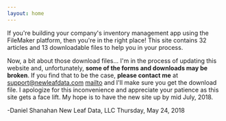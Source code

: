 ```yaml
---
layout: home
---
```

If you're building your company's inventory management app using the FileMaker platform, then you're in the right place!  This site contains 32 articles and 13 downloadable files to help you in your process.

Now, a bit about those download files... I'm in the process of updating this website and, unfortunately, **some of the forms and downloads may be broken**.  If you find that to be the case, **please contact me** at <support@newleafdata.com> [mailto](mailto:support@newleafdata.com) and I'll make sure you get the download file.  I apologize for this inconvenience and appreciate your patience as this site gets a face lift.  My hope is to have the new site up by mid July, 2018.

-Daniel Shanahan
New Leaf Data, LLC
Thursday, May 24, 2018
